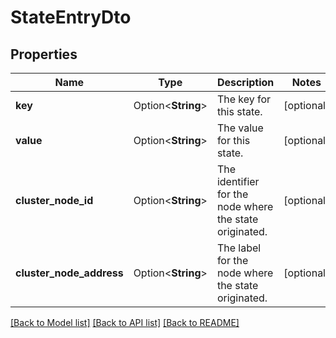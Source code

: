 # StateEntryDto

## Properties

Name | Type | Description | Notes
------------ | ------------- | ------------- | -------------
**key** | Option<**String**> | The key for this state. | [optional]
**value** | Option<**String**> | The value for this state. | [optional]
**cluster_node_id** | Option<**String**> | The identifier for the node where the state originated. | [optional]
**cluster_node_address** | Option<**String**> | The label for the node where the state originated. | [optional]

[[Back to Model list]](../README.md#documentation-for-models) [[Back to API list]](../README.md#documentation-for-api-endpoints) [[Back to README]](../README.md)


